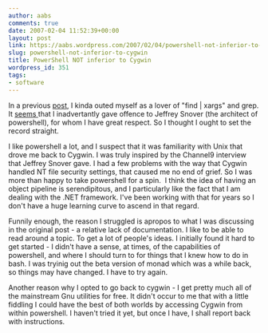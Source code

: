 ```yaml
---
author: aabs
comments: true
date: 2007-02-04 11:52:39+00:00
layout: post
link: https://aabs.wordpress.com/2007/02/04/powershell-not-inferior-to-cygwin/
slug: powershell-not-inferior-to-cygwin
title: PowerShell NOT inferior to Cygwin
wordpress_id: 351
tags:
- software
---
```


In a previous [post](http://aabs.wordpress.com/2007/02/02/why-open-source-software-development-environments-are-crap/), I kinda outed myself as a lover of "find | xargs" and grep. It [seems ](http://digg.com/programming/Why_open_source_software_development_environments_are_crap)that I inadvertantly gave offence to Jeffrey Snover (the architect of powershell), for whom I have great respect. So I thought I ought to set the record straight.

I like powershell a lot, and I suspect that it was familiarity with Unix that drove me back to Cygwin. I was truly inspired by the Channel9 interview that Jeffrey Snover gave. I had a few problems with the way that Cygwin handled NT file security settings, that caused me no end of grief. So I was more than happy to take powershell for a spin.  I think the idea of having an object pipeline is serendipitous, and I particularly like the fact that I am dealing with the .NET framework. I've been working with that for years so I don't have a huge learning curve to ascend in that regard.

Funnily enough, the reason I struggled is apropos to what I was discussing in the original post - a relative lack of documentation. I like to be able to read around a topic. To get a lot of people's ideas. I initially found it hard to get started - I didn't have a sense, at times, of the capabilities of powershell, and where I should turn to for things that I knew how to do in bash. I was tryinig out the beta version of monad which was a while back, so things may have changed. I have to try again.

Another reason why I opted to go back to cygwin - I get pretty much all of the mainstream Gnu utilities for free. It didn't occur to me that with a little fiddling I could have the best of both worlds by accessing Cygwin from within powershell. I haven't tried it yet, but once I have, I shall report back with instructions.
